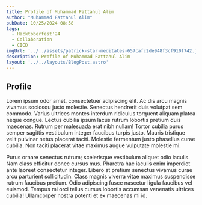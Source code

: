 ```yaml
---
title: Profile of Muhammad Fattahul Alim
author: "Muhammad Fattahul Alim"
pubDate: 10/25/2024 08:58
tags:
  - Hacktoberfest'24  
  - Collaboration
  - CICD
imgUrl: '../../assets/patrick-star-meditates-657cafc2de948f3cf910f742.jpeg'
description: Profile of Muhammad Fattahul Alim
layout: '../../layouts/BlogPost.astro'
---
```


## Profile
Lorem ipsum odor amet, consectetuer adipiscing elit. Ac dis arcu magnis vivamus sociosqu justo molestie. Senectus hendrerit duis volutpat sem commodo. Varius ultrices montes interdum ridiculus torquent aliquam platea neque congue. Lectus cubilia ipsum lacus rutrum lobortis pretium duis maecenas. Rutrum per malesuada erat nibh nullam! Tortor cubilia purus semper sagittis vestibulum integer faucibus turpis justo. Mauris tristique velit pulvinar netus placerat taciti. Molestie fermentum justo phasellus curae cubilia. Non taciti placerat vitae maximus augue vulputate molestie mi.

Purus ornare senectus rutrum; scelerisque vestibulum aliquet odio iaculis. Nam class efficitur donec cursus mus. Pharetra hac iaculis enim imperdiet ante laoreet consectetur integer. Libero at pretium senectus vivamus curae arcu parturient sollicitudin. Class magnis viverra vitae maximus suspendisse rutrum faucibus pretium. Odio adipiscing fusce nascetur ligula faucibus vel euismod. Tempus mi orci tellus cursus lobortis accumsan venenatis ultrices cubilia! Ullamcorper nostra potenti et ex maecenas mi id.
